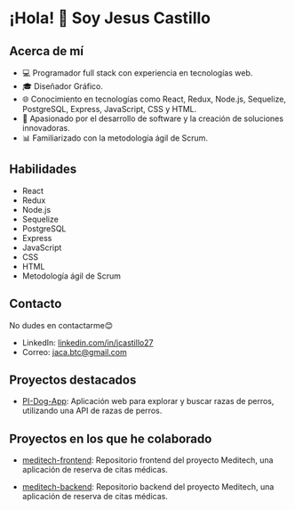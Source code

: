 # ¡Hola! 👋 Soy Jesus Castillo

## Acerca de mí
- 💻 Programador full stack con experiencia en tecnologías web.
- 🎓 Diseñador Gráfico.
- 🌐 Conocimiento en tecnologías como React, Redux, Node.js, Sequelize, PostgreSQL, Express, JavaScript, CSS y HTML.
- 🚀 Apasionado por el desarrollo de software y la creación de soluciones innovadoras.
- 📊 Familiarizado con la metodología ágil de Scrum.

## Habilidades
- React
- Redux
- Node.js
- Sequelize
- PostgreSQL
- Express
- JavaScript
- CSS
- HTML
- Metodología ágil de Scrum

## Contacto
No dudes en contactarme😊 
- LinkedIn: [linkedin.com/in/jcastillo27](https://www.linkedin.com/in/jcastillo27/)
- Correo: jaca.btc@gmail.com

## Proyectos destacados
- [PI-Dog-App](https://github.com/jacadev/individual-project-henry): Aplicación web para explorar y buscar razas de perros, utilizando una API de razas de perros.

## Proyectos en los que he colaborado
- [meditech-frontend](https://github.com/jacadev/meditech-frontend): Repositorio frontend del proyecto Meditech, una aplicación de reserva de citas médicas.

- [meditech-backend](https://github.com/jacadev/meditech-backend): Repositorio backend del proyecto Meditech, una aplicación de reserva de citas médicas.

